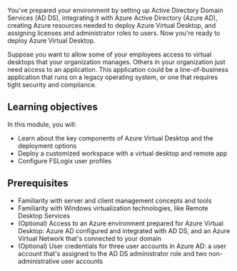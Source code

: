 You've prepared your environment by setting up Active Directory Domain Services (AD DS), integrating it with Azure Active Directory (Azure AD), creating Azure resources needed to deploy Azure Virtual Desktop, and assigning licenses and administrator roles to users. Now you're ready to deploy  Azure Virtual Desktop.

Suppose you want to allow some of your employees access to virtual desktops that your organization manages. Others in your organization just need access to an application. This application could be a line-of-business application that runs on a legacy operating system, or one that requires tight security and compliance.

## Learning objectives

In this module, you will:

- Learn about the key components of Azure Virtual Desktop and the deployment options
- Deploy a customized workspace with a virtual desktop and remote app
- Configure FSLogix user profiles

## Prerequisites

- Familiarity with server and client management concepts and tools
- Familiarity with Windows virtualization technologies, like Remote Desktop Services
- (Optional) Access to an Azure environment prepared for Azure Virtual Desktop: Azure AD configured and integrated with AD DS, and an Azure Virtual Network that's connected to your domain
- (Optional) User credentials for three user accounts in Azure AD: a user account that's assigned to the AD DS administrator role and two non-administrative user accounts
